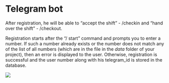# Telegram bot

After registration, he will be able to “accept the shift” - /checkin and “hand over the shift” - /checkout.

Registration starts after the “/ start” command and prompts you to enter a number. If such a number already exists or the number does not match any of the list of all numbers (which are in the file in the _data_ folder of your project), then an error is displayed to the user. Otherwise, registration is successful and the user number along with his telegram_id is stored in the database.

![](bot.gif)